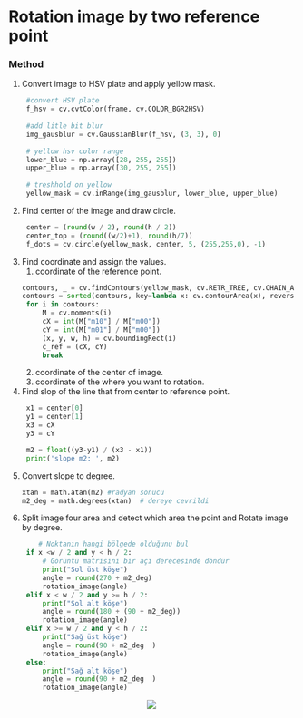 # Rotation image by two reference point

### Method
1. Convert image to HSV plate and apply yellow mask.
   ```python
    #convert HSV plate
    f_hsv = cv.cvtColor(frame, cv.COLOR_BGR2HSV)
    
    #add litle bit blur
    img_gausblur = cv.GaussianBlur(f_hsv, (3, 3), 0)
    
    # yellow hsv color range
    lower_blue = np.array([28, 255, 255])
    upper_blue = np.array([30, 255, 255])
    
    # treshhold on yellow
    yellow_mask = cv.inRange(img_gausblur, lower_blue, upper_blue)

   ```
2. Find center of the image and draw circle.
   ```python
    center = (round(w / 2), round(h / 2))
    center_top = (round((w/2)+1), round(h/7))
    f_dots = cv.circle(yellow_mask, center, 5, (255,255,0), -1)
   ```
3. Find coordinate and assign the values.
   1. coordinate of the reference point.
   ```python
   contours, _ = cv.findContours(yellow_mask, cv.RETR_TREE, cv.CHAIN_APPROX_SIMPLE)
   contours = sorted(contours, key=lambda x: cv.contourArea(x), reverse=True)
    for i in contours:
        M = cv.moments(i)
        cX = int(M["m10"] / M["m00"])
        cY = int(M["m01"] / M["m00"])
        (x, y, w, h) = cv.boundingRect(i)
        c_ref = (cX, cY)
        break
   ```
   2. coordinate of the center of image.
   3. coordinate of the where you want to rotation.
4. Find slop of the line that from center to reference point.
   ```python
    x1 = center[0]
    y1 = center[1]
    x3 = cX
    y3 = cY

    m2 = float((y3-y1) / (x3 - x1))
    print('slope m2: ', m2)
   ```
1. Convert slope to degree.
    ```python
    xtan = math.atan(m2) #radyan sonucu
    m2_deg = math.degrees(xtan)  # dereye cevrildi
    ```
3. Split image four area and detect which area the point and Rotate image by degree.
   ```python
       # Noktanın hangi bölgede olduğunu bul
    if x <w / 2 and y < h / 2:
        # Görüntü matrisini bir açı derecesinde döndür
        print("Sol üst köşe")
        angle = round(270 + m2_deg)
        rotation_image(angle)
    elif x < w / 2 and y >= h / 2:
        print("Sol alt köşe")
        angle = round(180 + (90 + m2_deg))
        rotation_image(angle) 
    elif x >= w / 2 and y < h / 2:
        print("Sağ üst köşe")
        angle = round(90 + m2_deg  )
        rotation_image(angle)
    else:
        print("Sağ alt köşe")
        angle = round(90 + m2_deg  )
        rotation_image(angle)
   ```


<p align="center">
  <img src="![image](https://user-images.githubusercontent.com/59448872/209303238-88d23830-b785-4def-9213-f297d136a84b.png)" />
</p>
